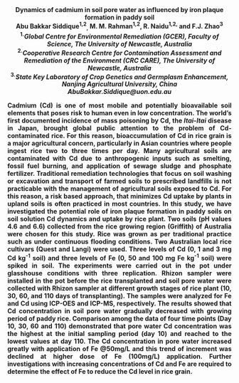 <center><strong>Dynamics of cadmium in soil pore water as influenced by iron plaque
formation in paddy soil <strong>

<center><strong>Abu Bakkar Siddique<sup>1,2</sup></strong><sub>,</sub> M. M. Rahman<sup>1,2</sup>, R. Naidu<sup>1,2,</sup> and F.J. Zhao<sup>3</sup>

<center><sup>1.</sup><i>Global Centre for Environmental Remediation (GCER), Faculty of Science, The University of Newcastle, Australia </i>

<center><sup>2.</sup><i>Cooperative Research Centre for Contamination Assessment and Remediation of the Environment (CRC CARE), The University of Newcastle, Australia </i>

<center><sup>3.</sup><i>State Key Laboratory of Crop Genetics and Germplasm Enhancement, Nanjing Agricultural University, China</i>

<center><i>AbuBakkar.Siddique@uon.edu.au </i>

<p style=text-align:justify>Cadmium (Cd) is one of most mobile and potentially bioavailable soil
elements that poses risk to human even in low concentration. The world’s
first documented incidence of mass poisoning by Cd, the <i>Itai-Itai</i>
disease in Japan, brought global public attention to the problem of
Cd-contaminated rice. For this reason, bioaccumulation of Cd in rice
grain is a major agricultural concern, particularly in Asian countries
where people ingest rice two to three times per day. Many agricultural
soils are contaminated with Cd due to anthropogenic inputs such as
smelting, fossil fuel burning, and application of sewage sludge and
phosphate fertilizer. Traditional remediation technologies that focus on
soil washing or excavation and transport of farmed soils to prescribed
landfills is not practicable with the management of agricultural soils
exposed to Cd. For this reason, a risk based approach, that minimizes Cd
uptake by plants in upland soils is often practiced in most countries.
In this study, we have investigated the potential role of iron plaque
formation in paddy soils on soil solution Cd dynamics and uptake by rice
plant. Two soils (pH values 4.6 and 6.6) collected from the rice growing
region (Griffith) of Australia were chosen for this study. Rice was
grown as per traditional practice such as under continuous flooding
conditions. Two Australian local rice cultivars (Quest and Langi) were
used. Three levels of Cd (0, 1 and 3 mg Cd kg<sup>-1</sup> soil) and three levels
of Fe (0, 50 and 100 mg Fe kg<sup>-1</sup> soil) were spiked in soil. The
experiments were carried out in the pot under glasshouse conditions with
three replication. Rhizon sampler were installed in the pot before the
rice transplanted and soil pore water were collected with Rhizon sampler
at different growth stages of rice plant (10, 30, 60, and 110 days of
transplanting). The samples were analyzed for Fe and Cd using ICP-OES
and ICP-MS, respectively. The results showed that Cd concentration in
soil pore water gradually decreased with growing period of paddy rice.
Comparison among the data of four time points (Day 10, 30, 60 and 110)
demonstrated that pore water Cd concentration was the highest at the
initial sampling period (day 10) and reached to the lowest values at day
110. The Cd concentration in pore water increased greatly with
application of Fe @50mg/L and this trend of increment was declined at
higher dose of Fe (100mg/L) application. Further investigations with
increasing concentrations of Cd and Fe are required to determine the
effect of Fe to reduce the Cd level in rice grain.
